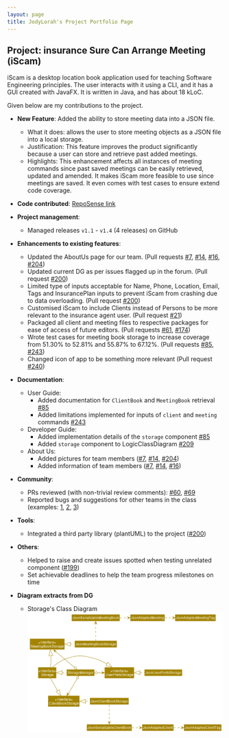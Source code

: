 ```yaml
---
layout: page
title: JodyLorah's Project Portfolio Page
---
```


## Project: insurance Sure Can Arrange Meeting (iScam)

iScam is a desktop location book application used for teaching Software Engineering principles. The user interacts with it using a CLI, and it has a GUI created with JavaFX. It is written in Java, and has about 18 kLoC.

Given below are my contributions to the project.

* **New Feature**: Added the ability to store meeting data into a JSON file.
    * What it does: allows the user to store meeting objects as a JSON file into a local storage.
    * Justification: This feature improves the product significantly because a user can store and retrieve past added meetings.
    * Highlights: This enhancement affects all instances of meeting commands since past saved meetings can be easily retrieved, updated and amended. It makes iScam more feasible to use since meetings are saved. It even comes with test cases to ensure extend code coverage.

* **Code contributed**: [RepoSense link](https://nus-cs2103-ay2021s2.github.io/tp-dashboard/?search=jodylorah&sort=groupTitle&sortWithin=title&timeframe=commit&mergegroup=&groupSelect=groupByAuthors&breakdown=true&checkedFileTypes=docs~functional-code~test-code~other&since=2021-02-19&tabOpen=true&tabType=authorship&tabAuthor=JodyLorah&tabRepo=AY2021S2-CS2103-W17-4%2Ftp%5Bmaster%5D&authorshipIsMergeGroup=false&authorshipFileTypes=docs~functional-code~test-code~other&authorshipIsBinaryFileTypeChecked=false)

* **Project management**:
    * Managed releases `v1.1` - `v1.4` (4 releases) on GitHub

* **Enhancements to existing features**:
    * Updated the AboutUs page for our team. (Pull requests [\#7](https://github.com/AY2021S2-CS2103-W17-4/tp/pull/7), [\#14](https://github.com/AY2021S2-CS2103-W17-4/tp/pull/14), [\#16](https://github.com/AY2021S2-CS2103-W17-4/tp/pull/16), [\#204](https://github.com/AY2021S2-CS2103-W17-4/tp/pull/204))
    * Updated current DG as per issues flagged up in the forum. (Pull request [\#200](https://github.com/AY2021S2-CS2103-W17-4/tp/pull/200))
    * Limited type of inputs acceptable for Name, Phone, Location, Email, Tags and InsurancePlan inputs to prevent iScam from crashing due to data overloading. (Pull request [\#200](https://github.com/AY2021S2-CS2103-W17-4/tp/pull/200))
    * Customised iScam to include Clients instead of Persons to be more relevant to the insurance agent user. (Pull request [\#21](https://github.com/AY2021S2-CS2103-W17-4/tp/pull/21))
    * Packaged all client and meeting files to respective packages for ease of access of future editors. (Pull requests [\#61](https://github.com/AY2021S2-CS2103-W17-4/tp/pull/61), [\#174](https://github.com/AY2021S2-CS2103-W17-4/tp/pull/174))
    * Wrote test cases for meeting book storage to increase coverage from 51.30% to 52.81% and 55.87% to 67.12%. (Pull requests [\#85](https://github.com/AY2021S2-CS2103-W17-4/tp/pull/85), [\#243](https://github.com/AY2021S2-CS2103-W17-4/tp/pull/243))
    * Changed icon of app to be something more relevant (Pull request [\#240](https://github.com/AY2021S2-CS2103-W17-4/tp/pull/240))
    
* **Documentation**:
    * User Guide:
        * Added documentation for `ClientBook` and `MeetingBook` retrieval [\#85](https://github.com/AY2021S2-CS2103-W17-4/tp/pull/85)
        * Added limitations implemented for inputs of `client` and `meeting` commands [\#243](https://github.com/AY2021S2-CS2103-W17-4/tp/pull/240)
    * Developer Guide:
        * Added implementation details of the `storage` component [\#85](https://github.com/AY2021S2-CS2103-W17-4/tp/pull/85)
        * Added `storage` component to LogicClassDiagram [\#209](https://github.com/AY2021S2-CS2103-W17-4/tp/pull/209)
    * About Us:
        * Added pictures for team members ([\#7](https://github.com/AY2021S2-CS2103-W17-4/tp/pull/7), [\#14](https://github.com/AY2021S2-CS2103-W17-4/tp/pull/14), [\#204](https://github.com/AY2021S2-CS2103-W17-4/tp/pull/204))
        * Added information of team members ([\#7](https://github.com/AY2021S2-CS2103-W17-4/tp/pull/7), [\#14](https://github.com/AY2021S2-CS2103-W17-4/tp/pull/14), [\#16](https://github.com/AY2021S2-CS2103-W17-4/tp/pull/16))

* **Community**:
    * PRs reviewed (with non-trivial review comments): [\#60](https://github.com/AY2021S2-CS2103-W17-4/tp/pull/60), [\#69](https://github.com/AY2021S2-CS2103-W17-4/tp/pull/69)
    * Reported bugs and suggestions for other teams in the class (examples: [1](https://github.com/AY2021S2-CS2103T-T11-2/tp/issues/306), [2](https://github.com/AY2021S2-CS2103T-T11-2/tp/issues/307), [3](https://github.com/AY2021S2-CS2103T-T11-2/tp/issues/310))

* **Tools**:
    * Integrated a third party library (plantUML) to the project ([\#200](https://github.com/AY2021S2-CS2103-W17-4/tp/pull/200))

* **Others**:
    * Helped to raise and create issues spotted when testing unrelated component ([\#199](https://github.com/AY2021S2-CS2103-W17-4/tp/pull/199))
    * Set achievable deadlines to help the team progress milestones on time

* **Diagram extracts from DG**
    * Storage's Class Diagram
      ![Storage Class Diagram](../images/StorageClassDiagram.png)
